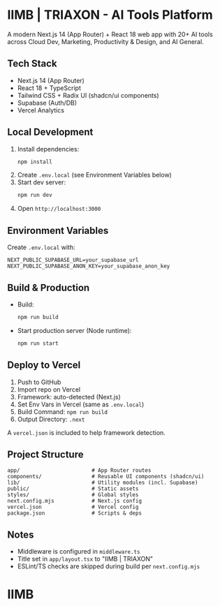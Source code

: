 # IIMB | TRIAXON - AI Tools Platform

A modern Next.js 14 (App Router) + React 18 web app with 20+ AI tools across Cloud Dev, Marketing, Productivity & Design, and AI General.

## Tech Stack
- Next.js 14 (App Router)
- React 18 + TypeScript
- Tailwind CSS + Radix UI (shadcn/ui components)
- Supabase (Auth/DB)
- Vercel Analytics

## Local Development
1. Install dependencies:
   ```bash
   npm install
   ```
2. Create `.env.local` (see Environment Variables below)
3. Start dev server:
   ```bash
   npm run dev
   ```
4. Open `http://localhost:3000`

## Environment Variables
Create `.env.local` with:
```env
NEXT_PUBLIC_SUPABASE_URL=your_supabase_url
NEXT_PUBLIC_SUPABASE_ANON_KEY=your_supabase_anon_key
```

## Build & Production
- Build:
  ```bash
  npm run build
  ```
- Start production server (Node runtime):
  ```bash
  npm run start
  ```

## Deploy to Vercel
1. Push to GitHub
2. Import repo on Vercel
3. Framework: auto-detected (Next.js)
4. Set Env Vars in Vercel (same as `.env.local`)
5. Build Command: `npm run build`
6. Output Directory: `.next`

A `vercel.json` is included to help framework detection.

## Project Structure
```
app/                       # App Router routes
components/                # Reusable UI components (shadcn/ui)
lib/                       # Utility modules (incl. Supabase)
public/                    # Static assets
styles/                    # Global styles
next.config.mjs            # Next.js config
vercel.json                # Vercel config
package.json               # Scripts & deps
```

## Notes
- Middleware is configured in `middleware.ts`
- Title set in `app/layout.tsx` to "IIMB | TRIAXON"
- ESLint/TS checks are skipped during build per `next.config.mjs`
# IIMB
